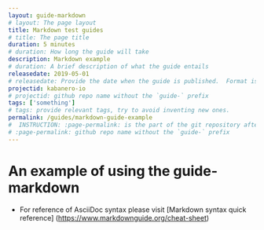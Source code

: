 ```yaml
---
layout: guide-markdown
# layout: The page layout
title: Markdown test guides
# title: The page title
duration: 5 minutes
# duration: How long the guide will take
description: Markdown example
# duration: A brief description of what the guide entails
releasedate: 2019-05-01
# releasedate: Provide the date when the guide is published.  Format is YYYY-MM-DD.
projectid: kabanero-io
# projectid: github repo name without the `guide-` prefix
tags: ['something']
# tags: provide relevant tags, try to avoid inventing new ones.
permalink: /guides/markdown-guide-example
#  INSTRUCTION: :page-permalink: is the part of the git repository after the guide- and must be specified
# :page-permalink: github repo name without the `guide-` prefix
---
```


# An example of using the guide-markdown

* For reference of AsciiDoc syntax please visit [Markdown syntax quick reference] (https://www.markdownguide.org/cheat-sheet)